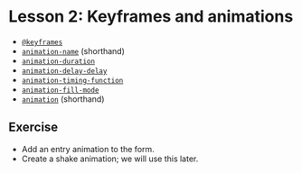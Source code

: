 # Lesson 2: Keyframes and animations

- [`@keyframes`](https://developer.mozilla.org/en-US/docs/Web/CSS/@keyframes)
- [`animation-name`](https://developer.mozilla.org/en-US/docs/Web/CSS/animation-name) (shorthand)
- [`animation-duration`](https://developer.mozilla.org/en-US/docs/Web/CSS/animation-duration)
- [`animation-delay-delay`](https://developer.mozilla.org/en-US/docs/Web/CSS/animation-delay-delay)
- [`animation-timing-function`](https://developer.mozilla.org/en-US/docs/Web/CSS/animation-timing-function)
- [`animation-fill-mode`](https://developer.mozilla.org/en-US/docs/Web/CSS/animation-fill-mode)
- [`animation`](https://developer.mozilla.org/en-US/docs/Web/CSS/animation) (shorthand)

## Exercise

- Add an entry animation to the form.
- Create a shake animation; we will use this later.
